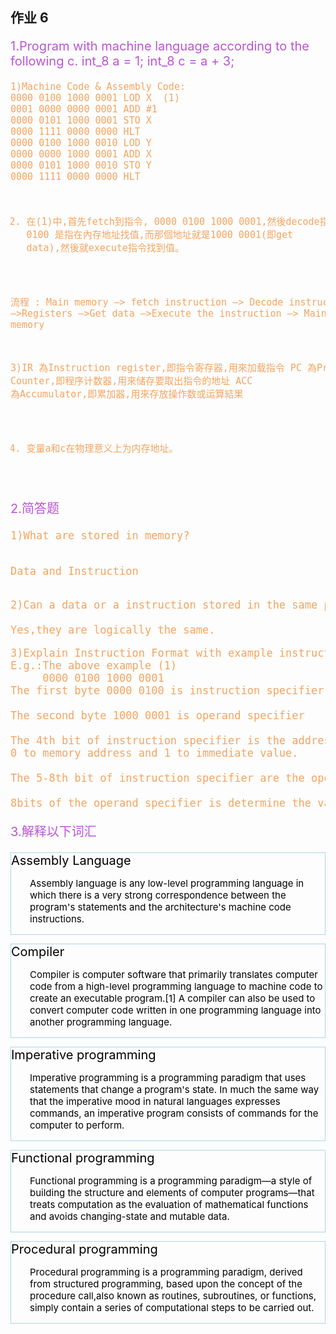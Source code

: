 ## 作业 6

<p style="color:#BA55D3; font-size:20px">
1.Program with machine language according to the 
following c.
int_8 a = 1;
int_8 c = a + 3;</p>
<pre style="color:#F4A460; font-size:15px">1)Machine Code & Assembly Code:
0000 0100 1000 0001 LOD X  (1)
0001 0000 0000 0001 ADD #1 
0000 0101 1000 0001 STO X 
0000 1111 0000 0000 HLT    
0000 0100 1000 0010 LOD Y
0000 0000 1000 0001 ADD X
0000 0101 1000 0010 STO Y
0000 1111 0000 0000 HLT 

2) 在(1)中,首先fetch到指令, 0000 0100 1000 0001,然後decode指令 0000 0100 是指在內存地址找值,而那個地址就是1000 0001(即get data),然後就execute指令找到值。

流程 : Main memory –> fetch instruction –> Decode instruction –>Registers –>Get data –>Execute the instruction –> Main memory

3)IR 為Instruction register,即指令寄存器,用來加载指令 
  PC 為Program Counter,即程序计数器,用來储存要取出指令的地址
  ACC 為Accumulator,即累加器,用來存放操作数或运算結果

4) 变量a和c在物理意义上为内存地址。
</pre>

<p style="color:#BA55D3;
font-size:20px">2.简答题</p>
<pre style="color:#F4A460;
font-size:17px">1)What are stored in memory?

Data and Instruction</pre>
<pre style="color:#F4A460;
font-size:17px">2)Can a data or a instruction stored in the same place?

Yes,they are logically the same.</pre>

<pre style="color:#F4A460;
font-size:17px">3)Explain Instruction Format with example instructions.
E.g.:The above example (1)
     0000 0100 1000 0001
The first byte 0000 0100 is instruction specifier.

The second byte 1000 0001 is operand specifier

The 4th bit of instruction specifier is the addressing-mode specifier,it decides what the operand specifier is,
0 to memory address and 1 to immediate value.

The 5-8th bit of instruction specifier are the operation code,in the example 0100 is represented to LOAD.

8bits of the operand specifier is determine the value or Address of memory.</pre>

<p style="color:#BA55D3;
font-size:20px">3.解释以下词汇</p>
<div style="color:black; border:1px solid lightblue;font-size:20px;">
Assembly Language
<p style="padding-left:30px;font-size:15px">Assembly language is any low-level programming language in which there is a very strong correspondence between the program's statements and the architecture's machine code instructions.</p></div>
<p></p>
<div style="color:black; border:1px solid lightblue;font-size:20px;">Compiler
<p style="padding-left:30px;font-size:15px">Compiler is computer software that primarily translates computer code from a high-level programming language to machine code to create an executable program.[1] A compiler can also be used to convert computer code written in one programming language into another programming language.</p></div>
<p></p>
<div style="color:black; border:1px solid lightblue;font-size:20px;">
Imperative programming
<p style="padding-left:30px;font-size:15px">Imperative programming is a programming paradigm that uses statements that change a program's state. In much the same way that the imperative mood in natural languages expresses commands, an imperative program consists of commands for the computer to perform.</p></div>
<p></p>
<div style="color:black; border:1px solid lightblue;font-size:20px;">Functional programming
<p style="padding-left:30px;font-size:15px">Functional programming is a programming paradigm—a style of building the structure and elements of computer programs—that treats computation as the evaluation of mathematical functions and avoids changing-state and mutable data.</p></div>
<p></p>
<div style="color:black; border:1px solid lightblue;font-size:20px;">Procedural programming
<p style="padding-left:30px;font-size:15px">Procedural programming is a programming paradigm, derived from structured programming, based upon the concept of the procedure call,also known as routines, subroutines, or functions, simply contain a series of computational steps to be carried out.</p></div>

